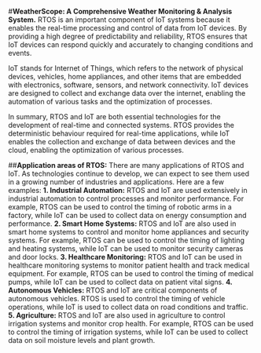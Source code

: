 #**WeatherScope: A Comprehensive Weather Monitoring & Analysis System.**
RTOS is an important component of IoT systems because it enables the real-time processing and control of data from IoT devices. 
By providing a high degree of predictability and reliability, RTOS ensures that IoT devices can respond quickly and accurately to changing conditions and events.

IoT stands for Internet of Things, which refers to the network of physical devices, vehicles, home appliances, and other items that are embedded with electronics, software, sensors, and network connectivity. IoT devices are designed to collect and exchange data over the internet, enabling the automation of various tasks and the optimization of processes.

In summary, RTOS and IoT are both essential technologies for the development of real-time and connected systems. 
RTOS provides the deterministic behaviour required for real-time applications, while IoT enables the collection and exchange of data between devices and the cloud, enabling the optimization of various processes.

##**Application areas of RTOS:**
There are many applications of RTOS and IoT. As technologies continue to develop, we can expect to see them used in a growing number of industries and applications. Here are a few examples:
**1. Industrial Automation:** RTOS and IoT are used extensively in industrial automation to control processes and monitor performance. For example, RTOS can be used to control the timing of robotic arms in a factory, while IoT can be used to collect data on energy consumption and performance.
**2. Smart Home Systems:** RTOS and IoT are also used in smart home systems to control and monitor home appliances and security systems. For example, RTOS can be used to control the timing of lighting and heating systems, while IoT can be used to monitor security cameras and door locks.
**3. Healthcare Monitoring:** RTOS and IoT can be used in healthcare monitoring systems to monitor patient health and track medical equipment. For example, RTOS can be used to control the timing of medical pumps, while IoT can be used to collect data on patient vital signs.
**4. Autonomous Vehicles:** RTOS and IoT are critical components of autonomous vehicles. RTOS is used to control the timing of vehicle operations, while IoT is used to collect data on road conditions and traffic.
**5. Agriculture:** RTOS and IoT are also used in agriculture to control irrigation systems and monitor crop health. For example, RTOS can be used to control the timing of irrigation systems, while IoT can be used to collect data on soil moisture levels and plant growth.
